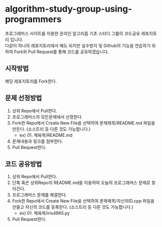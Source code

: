 # algorithm-study-group-using-programmers
프로그래머스 사이트를 이용한 온라인 알고리즘 기초 스터디 그룹의 코드공유 레포지토리 입니다.  
다같이 하나의 레포지토리에서 해도 되지만 실수방지 및 Github의 기능을 연습하기 위하여 Fork와 Pull Request를 통해 코드를 공유하겠습니다.

## 시작방법
해당 레포지토리를 Fork한다.

## 문제 선정방법
1. 상위 Repo에서 Pull한다.
2. 프로그래머스의 모든문제에서 선정한다.
3. Fork한 Repo에서 Create New File을 선택하여 문제제목/README.md 파일을 만든다. (소스트리 등 다른 것도 가능합니다.)
    - ex) 01. 체육복/README.md
4. 문제내용과 링크를 첨부한다.
5. Pull Request한다.

## 코드 공유방법
1. 상위 Repo에서 Pull한다.
2. 단톡 혹은 상위Repo의 README.md을 이용하여 오늘의 프로그래머스 문제로 찾아간다.
3. 프로그래머스 문제를 해결한다.
4. Fork한 Repo에서 Create New File을 선택하여 문제제목/자신의ID.cpp 파일을 만들고 자신의 코드를 등록한다. (소스트리 등 다른 것도 가능합니다.)
    - ex) 01. 체육복/iris4865.py
5. Pull Request한다.
